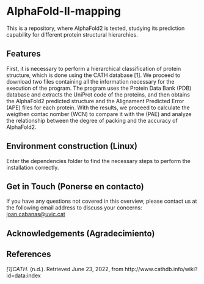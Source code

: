 # AlphaFold-II-mapping

This is a repository, where AlphaFold2 is tested, studying its prediction capability for different protein structural hierarchies.

## Features
First, it is necessary to perform a hierarchical classification of protein structure, which is done using the CATH database [1].
We proceed to download two files containing all the information necessary for the execution of the program.
The program uses the Protein Data Bank (PDB) database and extracts the UniProt code of the proteins, and then obtains the AlphaFold2 predicted structure and the Alignament Predicted Error (APE) files for each protein.
With the results, we proceed to calculate the weigthen contac nomber (WCN) to compare it with the (PAE) and analyze the relationship between the degree of packing and the accuracy of AlphaFold2.

## Environment construction (Linux)
Enter the dependencies folder to find the necessary steps to perform the installation correctly.

## Get in Touch (Ponerse en contacto)
If you have any questions not covered in this overview, please contact us at the following email address to discuss your concerns: joan.cabanas@uvic.cat
## Acknowledgements (Agradecimiento)

## References
<div class="csl-entry"><i>[1]CATH</i>. (n.d.). Retrieved June 23, 2022, from http://www.cathdb.info/wiki?id=data:index</div>